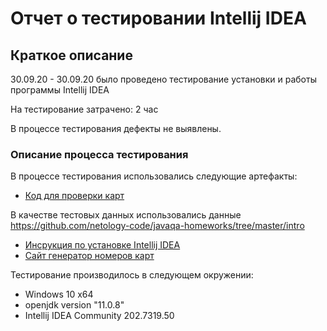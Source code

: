 # Отчет о тестировании Intellij IDEA

## Краткое описание 

30.09.20 - 30.09.20 было проведено тестирование установки и работы программы Intellij IDEA

На тестирование затрачено: 2 час 

В процессе тестирования дефекты не выявлены.

### Описание процесса тестирования 

В процессе тестирования использовались следующие артефакты:
* [Код для проверки карт](https://github.com/NikoDol/java-homework1.2/tree/master/artifacts)

В качестве тестовых данных использовались данные https://github.com/netology-code/javaqa-homeworks/tree/master/intro
* [Инсрукция  по установке Intellij IDEA](https://github.com/netology-code/javaqa-homeworks/blob/master/intro/idea.md)
* [Сайт генератор номеров карт ](https://creditcardgenerator.in/credit-card-generator/Russian-Federation)

Тестирование производилось в следующем окружении:
* Windows 10 x64
* openjdk version "11.0.8"
* Intellij IDEA Community 202.7319.50